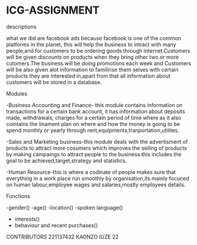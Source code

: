 # ICG-ASSIGNMENT
descriptions

what we did are facebook ads because facebook is one of the common platforms in the planet, this will help the business to intract with many people,and for customers to be ordering goods through internet.Customers will be given discounts on products when they bring other two or more cutomers.The business will be doing promotions each week and Customers will be also given alot information to familirise them selves with certain products they are interested in,apart from that all information about customers will be stored in a database.

Modules 

-Business Accounting and Finance- this module contains information on transactions for a certain bank account, it has information about deposits made, withdrawals, charges for a certain period of time where as it also cointains the linament plan on where and how the money is going to be spend monthly or yearly through rent,equipments,tranportation,utilites.

-Sales and Marketing business-this module deals with the advertisment of products to attract more cosumers which improves the selling of products by making campaings to attract people to the business.this includes the goal to be achieved,target,strategy and statistics.

-Human Resource-this is where a codinate of people makes sure that everything in a work place run smoothly by organisation,its mainly focuced on human labour,employee wages and salaries,mostly employees details.

Functions

-gender()
-age()
-location()
-spoken language()
- interests()
- behaviour and recent purchases()

CONTRIBUTORS
221137432 KAONZO IUZE
22





